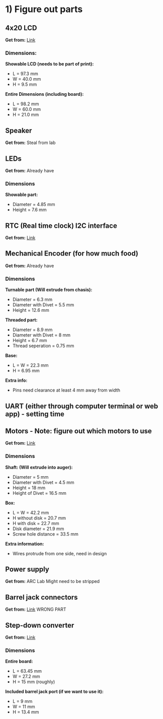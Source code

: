 # 1) Figure out parts
## 4x20 LCD
**Get from:** [Link](https://www.amazon.com/GeeekPi-Interface-Adapter-Backlight-Raspberry/dp/B07QLRD3TM/ref=sr_1_6?crid=2N3E0VL0ZZ0ZM&keywords=4x20+LCD&qid=1676004032&sprefix=4x20+lcd%2Caps%2C206&sr=8-6)
### Dimensions: 
**Showable LCD (needs to be part of print):**
- L = 97.3 mm
- W = 40.0 mm
- H = 9.5  mm


**Entire Dimensions (including board):**


- L = 98.2 mm
- W = 60.0 mm
- H = 21.0 mm
## Speaker
**Get from:** Steal from lab
## LEDs
**Get from:** Already have
### Dimensions
**Showable part:**


- Diameter = 4.85 mm
- Height = 7.6 mm
## RTC (Real time clock) I2C interface
**Get from:** [Link](https://www.amazon.com/Module-PCF8563-PCF8563T-Accuracy-1-0-5-5V/dp/B07XRYFV28/ref=sr_1_9?crid=3W2YOTM03L0TT&keywords=rtc+i2c+with+battery&qid=1676004187&sprefix=rtc+i2c+with+battery%2Caps%2C103&sr=8-9)
## Mechanical Encoder (for how much food)
**Get from:** Already have
### Dimensions


**Turnable part (Will extrude from chasis):**


- Diameter = 6.3 mm
- Diameter with Divet = 5.5 mm
- Height = 12.6 mm


**Threaded part:**


- Diameter = 8.9 mm
- Diameter with Divet = 8 mm
- Height = 6.7 mm
- Thread seperation = 0.75 mm


**Base:**


- L = W = 22.3 mm
- H = 6.95 mm


**Extra info:**


- Pins need clearance at least 4 mm away from width
## UART (either through computer terminal or web app) - setting time
## Motors - Note: figure out which motors to use
**Get from:** [Link](https://www.amazon.com/dp/B00PNEQ79Q?ref_=cm_sw_r_cp_ud_dp_06AX3SA15K4X8A0WRHTR)
### Dimensions


**Shaft: (Will extrude into auger):**


- Diameter = 5 mm
- Diameter with Divet = 4.5 mm
- Height = 18 mm
- Height of Divet = 16.5 mm


**Box:**


- L = W = 42.2 mm
- H without disk = 20.7 mm
- H with disk = 22.7 mm
- Disk diameter = 21.9 mm
- Screw hole distance = 33.5 mm


**Extra information:**


- Wires protrude from one side, need in design
## Power supply
**Get from:** ARC Lab
Might need to be stripped
## Barrel jack connectors
**Get from:** [Link](https://www.amazon.com/Connector-Barrel-Adapter-Security-Camera/dp/B09S3S6RYC/ref=sr_1_8?crid=2PZ1L6P4J1RU2&keywords=barrel+jack+connector&qid=1676005045&s=electronics&sprefix=barrel+jack+connector%2Celectronics%2C98&sr=1-8)
WRONG PART
## Step-down converter
**Get from:** [Link](https://www.amazon.com/UCTRONICS-Converter-Transformer-Voltage-Regulator/dp/B07XXWQ49N/ref=sr_1_3?crid=LQWHRQYBF6X&keywords=buck+converter+12V+to+5V&qid=1676005201&s=electronics&sprefix=buck+converter+12v+to+5v%2Celectronics%2C91&sr=1-3)
### Dimensions
**Entire board:**


- L = 63.45 mm
- W = 27.2 mm
- H = 15 mm (roughly)


**Included barrel jack port (if we want to use it):**


- L = 9 mm
- W = 11 mm
- H = 13.4 mm
